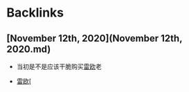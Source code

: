
# Backlinks
## [November 12th, 2020](November 12th, 2020.md)
- 当初是不是应该干脆购买[雷欧](雷欧.md)老

- [雷欧](雷欧.md)[

